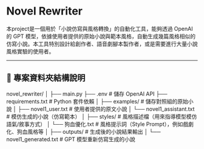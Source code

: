 
# Novel Rewriter 

本project是一個用於「小說仿寫與風格轉換」的自動化工具，能夠透過 OpenAI 的 GPT 模型，依據使用者提供的原始小說與範本風格，自動生成幾篇風格相似的仿寫小說。本工具特別設計給創作者、語音劇腳本製作者，或是需要進行大量小說風格實驗的使用者。

---

## 📁 專案資料夾結構說明
novel_rewriter/
│
├── main.py
├── .env # 儲存 OpenAI API 
├── requirements.txt # Python 套件依賴
│
├── examples/ # 儲存對照組的原始小說
│ ├── novel1_user.txt # 使用者提供的原文小說
│ └── novel1_assistant.txt # 模仿生成的小說（仿寫範本）
│
├── styles/ # 風格描述檔（用來指導模型模仿語氣/敘事方式）
│ └── 狗血優化.txt # 風格提示詞（Style Prompt），例如戲劇化、狗血風格等
│
├── outputs/ # 生成後的小說結果輸出
│ └── novel1_generated.txt # GPT 模型重新仿寫生成的小說
